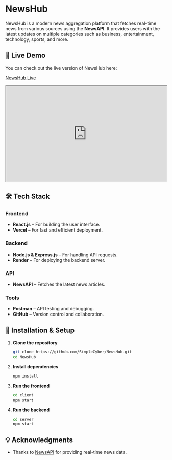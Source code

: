 # NewsHub

NewsHub is a modern news aggregation platform that fetches real-time news from various sources using the **NewsAPI**. It provides users with the latest updates on multiple categories such as business, entertainment, technology, sports, and more.

## 🚀 Live Demo
You can check out the live version of NewsHub here:

[NewsHub Live](https://newshubs.vercel.app/)

<iframe src="https://newshubs.vercel.app/" width="100%" height="300px"></iframe>

## 🛠️ Tech Stack

### Frontend
- **React.js** – For building the user interface.
- **Vercel** – For fast and efficient deployment.

### Backend
- **Node.js & Express.js** – For handling API requests.
- **Render** – For deploying the backend server.

### API
- **NewsAPI** – Fetches the latest news articles.

### Tools
- **Postman** – API testing and debugging.
- **GitHub** – Version control and collaboration.


## 🔧 Installation & Setup

1. **Clone the repository**
   ```sh
   git clone https://github.com/SimpleCyber/NewsHub.git
   cd NewsHub
   ```

2. **Install dependencies**
   ```sh
   npm install
   ```

3. **Run the frontend**
   ```sh
   cd client
   npm start
   ```

4. **Run the backend**
   ```sh
   cd server
   npm start
   ```



## 💡 Acknowledgments
- Thanks to [NewsAPI](https://newsapi.org/) for providing real-time news data.
